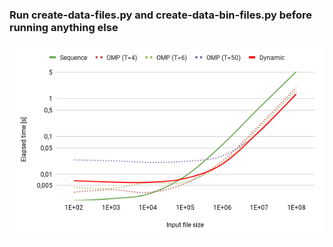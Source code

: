 ### Run create-data-files.py and create-data-bin-files.py before running anything else

![Results](photos/chart.png)